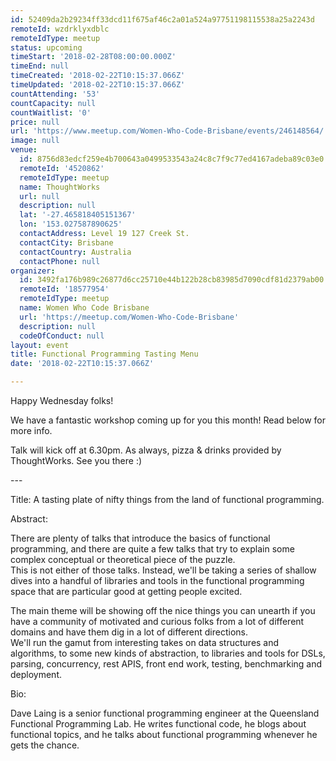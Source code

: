 ```yaml
---
id: 52409da2b29234ff33dcd11f675af46c2a01a524a97751198115538a25a2243d
remoteId: wzdrklyxdblc
remoteIdType: meetup
status: upcoming
timeStart: '2018-02-28T08:00:00.000Z'
timeEnd: null
timeCreated: '2018-02-22T10:15:37.066Z'
timeUpdated: '2018-02-22T10:15:37.066Z'
countAttending: '53'
countCapacity: null
countWaitlist: '0'
price: null
url: 'https://www.meetup.com/Women-Who-Code-Brisbane/events/246148564/'
image: null
venue:
  id: 8756d83edcf259e4b700643a0499533543a24c8c7f9c77ed4167adeba89c03e0
  remoteId: '4520862'
  remoteIdType: meetup
  name: ThoughtWorks
  url: null
  description: null
  lat: '-27.465818405151367'
  lon: '153.027587890625'
  contactAddress: Level 19 127 Creek St.
  contactCity: Brisbane
  contactCountry: Australia
  contactPhone: null
organizer:
  id: 3492fa176b989c26877d6cc25710e44b122b28cb83985d7090cdf81d2379ab00
  remoteId: '18577954'
  remoteIdType: meetup
  name: Women Who Code Brisbane
  url: 'https://meetup.com/Women-Who-Code-Brisbane'
  description: null
  codeOfConduct: null
layout: event
title: Functional Programming Tasting Menu
date: '2018-02-22T10:15:37.066Z'

---
```

<p>Happy Wednesday folks!</p> <p>We have a fantastic workshop coming up for you this month! Read below for more info.</p> <p>Talk will kick off at 6.30pm. As always, pizza &amp; drinks provided by ThoughtWorks. See you there :)</p> <p>---</p> <p>Title: A tasting plate of nifty things from the land of functional programming.</p> <p>Abstract:</p> <p>There are plenty of talks that introduce the basics of functional programming, and there are quite a few talks that try to explain some complex conceptual or theoretical piece of the puzzle.<br/>This is not either of those talks. Instead, we'll be taking a series of shallow dives into a handful of libraries and tools in the functional programming space that are particular good at getting people excited.</p> <p>The main theme will be showing off the nice things you can unearth if you have a community of motivated and curious folks from a lot of different domains and have them dig in a lot of different directions.<br/>We'll run the gamut from interesting takes on data structures and algorithms, to some new kinds of abstraction, to libraries and tools for DSLs, parsing, concurrency, rest APIS, front end work, testing, benchmarking and deployment.</p> <p>Bio:</p> <p>Dave Laing is a senior functional programming engineer at the Queensland<br/>Functional Programming Lab. He writes functional code, he blogs about<br/>functional topics, and he talks about functional programming whenever he<br/>gets the chance.</p>

